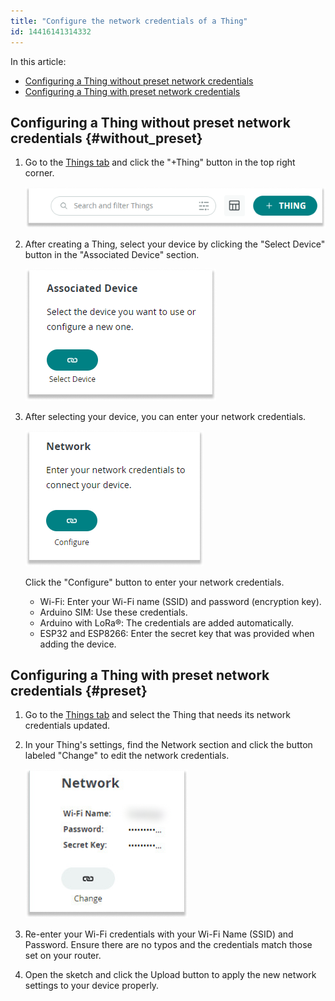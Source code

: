 ```yaml
---
title: "Configure the network credentials of a Thing"
id: 14416141314332
---
```


In this article:

- [Configuring a Thing without preset network credentials](#without_preset)
- [Configuring a Thing with preset network credentials](#preset)

## Configuring a Thing without preset network credentials {#without_preset}

1. Go to the [Things tab](https://app.arduino.cc/things) and click the "+Thing" button in the top right corner.

    ![Thing button in the top right corner](img/thing_button.png)

1. After creating a Thing, select your device by clicking the "Select Device" button in the "Associated Device" section.

    ![associated device section with select device button](img/associated_device.png)

1. After selecting your device, you can enter your network credentials.

    ![network credential section with configure button](img/Network_add.png)

    Click the "Configure" button to enter your network credentials.

    - Wi-Fi: Enter your Wi-Fi name (SSID) and password (encryption key).
    - Arduino SIM: Use these credentials.
    - Arduino with LoRa®: The credentials are added automatically.
    - ESP32 and ESP8266: Enter the secret key that was provided when adding the device.

## Configuring a Thing with preset network credentials {#preset}

1. Go to the [Things tab](https://app.arduino.cc/things) and select the Thing that needs its network credentials updated.

1. In your Thing's settings, find the Network section and click the button labeled "Change" to edit the network credentials.

    ![network credential information and a button labeled change ](img/Network_change.png)

1. Re-enter your Wi-Fi credentials with your Wi-Fi Name (SSID) and Password. Ensure there are no typos and the credentials match those set on your router.

1. Open the sketch and click the Upload button to apply the new network settings to your device properly.

